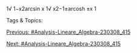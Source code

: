 1√
1−x2arcsin x
1√
x2−1±arcosh ±x
1

   Tags & Topics:
   

[Previous: #Analysis-Lineare_Algebra-230308_415](Analysis-Lineare_Algebra-230308_415.md)

[Next: #Analysis-Lineare_Algebra-230308_415](Analysis-Lineare_Algebra-230308_415.md)
